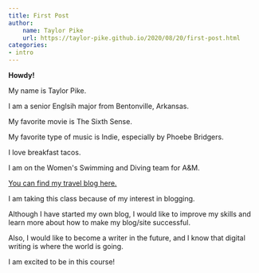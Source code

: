 ```yaml
---
title: First Post
author:
	name: Taylor Pike
	url: https://taylor-pike.github.io/2020/08/20/first-post.html
categories:
- intro
---
```


**Howdy!**

My name is Taylor Pike.

I am a senior Englsih major from Bentonville, Arkansas.

My favorite movie is The Sixth Sense.

My favorite type of music is Indie, especially by Phoebe Bridgers.

I love breakfast tacos.

I am on the Women's Swimming and Diving team for A&M.

[You can find my travel blog here.](http://tayloruntamed.com/)


I am taking this class because of my interest in blogging.

Although I have started my own blog, I would like to improve my skills and learn more about how to make my blog/site successful.

Also, I would like to become a writer in the future, and I know that digital writing is where the world is going.

I am excited to be in this course!

